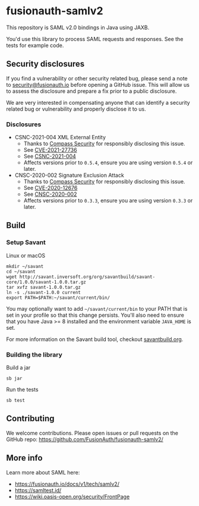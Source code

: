 # fusionauth-samlv2

This repository is SAML v2.0 bindings in Java using JAXB.

You'd use this library to process SAML requests and responses. See the tests for example code.

## Security disclosures
If you find a vulnerability or other security related bug, please send a note to security@fusionauth.io before opening a GitHub issue. This will allow us to assess the disclosure and prepare a fix prior to a public disclosure. 

We are very interested in compensating anyone that can identify a security related bug or vulnerability and properly disclose it to us.

### Disclosures

- CSNC-2021-004 XML External Entity
  - Thanks to [Compass Security](https://compass-security.com/) for responsibly disclosing this issue.
  - See [CVE-2021-27736](https://cve.mitre.org/cgi-bin/cvename.cgi?name=CVE-2021-27736)
  - See [CSNC-2021-004](https://www.compass-security.com/fileadmin/Research/Advisories/2021-03_CSNC-2021-004_FusionAuth_SAML_Library_XML_External_Entity.txt)
  - Affects versions prior to `0.5.4`, ensure you are using version `0.5.4` or later. 
- CNSC-2020-002 Signature Exclusion Attack
  - Thanks to [Compass Security](https://compass-security.com/) for responsibly disclosing this issue.
  - See [CVE-2020-12676](https://cve.mitre.org/cgi-bin/cvename.cgi?name=CVE-2020-12676)
  - See [CNSC-2020-002](https://compass-security.com/fileadmin/Research/Advisories/2020-06_CSNC-2020-002_FusionAuth_Signature_Exclusion_Attack.txt)
  - Affects versions prior to `0.3.3`, ensure you are using version `0.3.3` or later. 

## Build 

### Setup Savant

Linux or macOS

```
mkdir ~/savant
cd ~/savant
wget http://savant.inversoft.org/org/savantbuild/savant-core/1.0.0/savant-1.0.0.tar.gz
tar xvfz savant-1.0.0.tar.gz
ln -s ./savant-1.0.0 current
export PATH=$PATH:~/savant/current/bin/
```

You may optionally want to add `~/savant/current/bin` to your PATH that is set in your profile so that this change persists. You'll also need to ensure that you have Java >= 8 installed and the environment variable  `JAVA_HOME` is set.

For more information on the Savant build tool, checkout [savantbuild.org](http://savantbuild.org/).

### Building the library

Build a jar

```
sb jar
```

Run the tests

```
sb test
```

## Contributing

We welcome contributions. Please open issues or pull requests on the GitHub repo: https://github.com/FusionAuth/fusionauth-samlv2/ 

## More info

Learn more about SAML here: 

* https://fusionauth.io/docs/v1/tech/samlv2/
* https://samltest.id/
* https://wiki.oasis-open.org/security/FrontPage
